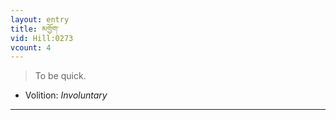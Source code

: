 ```yaml
---
layout: entry
title: མགྱོག་
vid: Hill:0273
vcount: 4
---
```

> To be quick\.

* Volition: _Involuntary_

---

